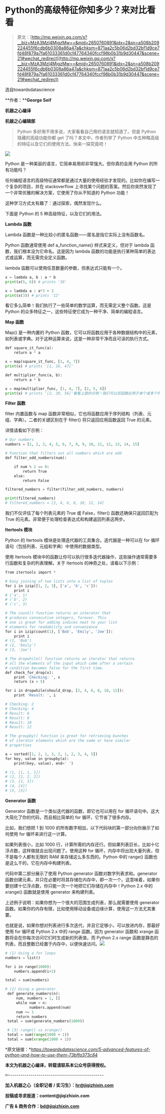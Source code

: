 # Python的高级特征你知多少？来对比看看

> 原文：[http://mp.weixin.qq.com/s?__biz=MzA3MzI4MjgzMw==&mid=2650760891&idx=2&sn=a508b209224455f6cdb6b0308a86a47a&chksm=871aa2c5b06d2bd32bf1d9ce7fd48f879a7fa61033361d0cf47764340fccf98b0b31b9d30447&scene=21#wechat_redirect](http://mp.weixin.qq.com/s?__biz=MzA3MzI4MjgzMw==&mid=2650760891&idx=2&sn=a508b209224455f6cdb6b0308a86a47a&chksm=871aa2c5b06d2bd32bf1d9ce7fd48f879a7fa61033361d0cf47764340fccf98b0b31b9d30447&scene=21#wechat_redirect)

选自towardsdatascience

**作者：******George Seif****

****机器之心编译**** 

**机器之心编辑部**

> Python 多好用不用多说，大家看看自己用的语言就知道了。但是 Python 隐藏的高级功能你都 get 了吗？本文中，作者列举了 Python 中五种略高级的特征以及它们的使用方法，快来一探究竟吧！

![](../Images/35b657ee1f0aaed812a74f164d3851d2.jpg)

Python 是一种美丽的语言，它简单易用却非常强大。但你真的会用 Python 的所有功能吗？

任何编程语言的高级特征通常都是通过大量的使用经验才发现的。比如你在编写一个复杂的项目，并在 stackoverflow 上寻找某个问题的答案。然后你突然发现了一个非常优雅的解决方案，它使用了你从不知道的 Python 功能！

这种学习方式太有趣了：通过探索，偶然发现什么。

下面是 Python 的 5 种高级特征，以及它们的用法。

**Lambda 函数**

Lambda 函数是一种比较小的匿名函数——匿名是指它实际上没有函数名。

Python 函数通常使用 def a_function_name() 样式来定义，但对于 lambda 函数，我们根本没为它命名。这是因为 lambda 函数的功能是执行某种简单的表达式或运算，而无需完全定义函数。

lambda 函数可以使用任意数量的参数，但表达式只能有一个。

```py
x = lambda a, b : a * b
print(x(5, 6)) # prints '30'

x = lambda a : a*3 + 3
print(x(3)) # prints '12'
```

看它多么简单！我们执行了一些简单的数学运算，而无需定义整个函数。这是 Python 的众多特征之一，这些特征使它成为一种干净、简单的编程语言。

**Map 函数**

Map() 是一种内置的 Python 函数，它可以将函数应用于各种数据结构中的元素，如列表或字典。对于这种运算来说，这是一种非常干净而且可读的执行方式。

```py
def square_it_func(a):
    return a * a

x = map(square_it_func, [1, 4, 7])
print(x) # prints '[1, 16, 47]'

def multiplier_func(a, b):
    return a * b

x = map(multiplier_func, [1, 4, 7], [2, 5, 8])
print(x) # prints '[2, 20, 56]'看看上面的示例！我们可以将函数应用于单个或多个列表。实际上，你可以使用任何 Python 函数作为 map 函数的输入，只要它与你正在操作的序列元素是兼容的。
```

**Filter 函数**

filter 内置函数与 map 函数非常相似，它也将函数应用于序列结构（列表、元组、字典）。二者的关键区别在于 filter() 将只返回应用函数返回 True 的元素。

详情请看如下示例：

```py
# Our numbers
numbers = [1, 2, 3, 4, 5, 6, 7, 8, 9, 10, 11, 12, 13, 14, 15]

# Function that filters out all numbers which are odd
def filter_odd_numbers(num):

    if num % 2 == 0:
        return True
    else:
        return False

filtered_numbers = filter(filter_odd_numbers, numbers)

print(filtered_numbers)
# filtered_numbers = [2, 4, 6, 8, 10, 12, 14]
```

我们不仅评估了每个列表元素的 True 或 False，filter() 函数还确保只返回匹配为 True 的元素。非常便于处理检查表达式和构建返回列表这两步。

**Itertools 模块**

Python 的 Itertools 模块是处理迭代器的工具集合。迭代器是一种可以在 for 循环语句（包括列表、元组和字典）中使用的数据类型。

使用 Itertools 模块中的函数让你可以执行很多迭代器操作，这些操作通常需要多行函数和复杂的列表理解。关于 Itertools 的神奇之处，请看以下示例：

```py
from itertools import *

# Easy joining of two lists into a list of tuples
for i in izip([1, 2, 3], ['a', 'b', 'c']):
    print i
# ('a', 1)
# ('b', 2)
# ('c', 3)

# The count() function returns an interator that 
# produces consecutive integers, forever. This 
# one is great for adding indices next to your list 
# elements for readability and convenience
for i in izip(count(1), ['Bob', 'Emily', 'Joe']):
    print i
# (1, 'Bob')
# (2, 'Emily')
# (3, 'Joe')    

# The dropwhile() function returns an iterator that returns 
# all the elements of the input which come after a certain 
# condition becomes false for the first time. 
def check_for_drop(x):
    print 'Checking: ', x
    return (x > 5)

for i in dropwhile(should_drop, [2, 4, 6, 8, 10, 12]):
    print 'Result: ', i

# Checking: 2
# Checking: 4
# Result: 6
# Result: 8
# Result: 10
# Result: 12

# The groupby() function is great for retrieving bunches
# of iterator elements which are the same or have similar 
# properties

a = sorted([1, 2, 1, 3, 2, 1, 2, 3, 4, 5])
for key, value in groupby(a):
    print(key, value), end=' ')

# (1, [1, 1, 1])
# (2, [2, 2, 2]) 
# (3, [3, 3]) 
# (4, [4]) 
# (5, [5]) 
```

**Generator 函数**

Generator 函数是一个类似迭代器的函数，即它也可以用在 for 循环语句中。这大大简化了你的代码，而且相比简单的 for 循环，它节省了很多内存。

比如，我们想把 1 到 1000 的所有数字相加，以下代码块的第一部分向你展示了如何使用 for 循环来进行这一计算。

如果列表很小，比如 1000 行，计算所需的内存还行。但如果列表巨长，比如十亿浮点数，这样做就会出现问题了。使用这种 for 循环，内存中将出现大量列表，但不是每个人都有无限的 RAM 来存储这么多东西的。Python 中的 range() 函数也是这么干的，它在内存中构建列表。

代码中第二部分展示了使用 Python generator 函数对数字列表求和。generator 函数创建元素，并只在必要时将其存储在内存中，即一次一个。这意味着，如果你要创建十亿浮点数，你只能一次一个地把它们存储在内存中！Python 2.x 中的 xrange() 函数就是使用 generator 来构建列表。

上述例子说明：如果你想为一个很大的范围生成列表，那么就需要使用 generator 函数。如果你的内存有限，比如使用移动设备或边缘计算，使用这一方法尤其重要。

也就是说，如果你想对列表进行多次迭代，并且它足够小，可以放进内存，那最好使用 for 循环或 Python 2.x 中的 range 函数。因为 generator 函数和 xrange 函数将会在你每次访问它们时生成新的列表值，而 Python 2.x range 函数是静态的列表，而且整数已经置于内存中，以便快速访问。**![](../Images/98db554c57db91144fde9866558fb8c3.jpg)**

```py
# (1) Using a for loopv
numbers = list()

for i in range(1000):
    numbers.append(i+1)

total = sum(numbers)

# (2) Using a generator
 def generate_numbers(n):
     num, numbers = 1, []
     while num < n:
           numbers.append(num)
     num += 1
     return numbers
 total = sum(generate_numbers(1000))

 # (3) range() vs xrange()
 total = sum(range(1000 + 1))
 total = sum(xrange(1000 + 1)) 
```

*原文链接：**https://towardsdatascience.com/5-advanced-features-of-python-and-how-to-use-them-73bffa373c84*

****本文为机器之心编译，**转载请联系本公众号获得授权****。**

✄------------------------------------------------

**加入机器之心（全职记者 / 实习生）：hr@jiqizhixin.com**

**投稿或寻求报道：**content**@jiqizhixin.com**

**广告 & 商务合作：bd@jiqizhixin.com**